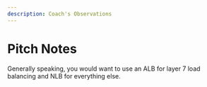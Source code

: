 ```yaml
---
description: Coach's Observations
---
```


# Pitch Notes

Generally speaking, you would want to use an ALB for layer 7 load balancing and NLB for everything else.
